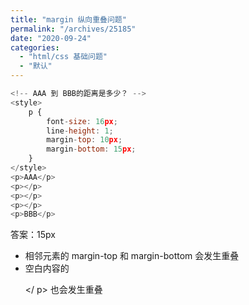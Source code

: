 ```yaml
---
title: "margin 纵向重叠问题"
permalink: "/archives/25185"
date: "2020-09-24"
categories: 
  - "html/css 基础问题"
  - "默认"
---
```


``` js
<!-- AAA 到 BBB的距离是多少？ -->
<style>
    p {
        font-size: 16px;
        line-height: 1;
        margin-top: 10px;
        margin-bottom: 15px;
    }
</style>
<p>AAA</p>
<p></p>
<p></p>
<p></p>
<p>BBB</p>
```

答案：15px

- 相邻元素的 margin-top 和 margin-bottom 会发生重叠
- 空白内容的 <p ></ p> 也会发生重叠
